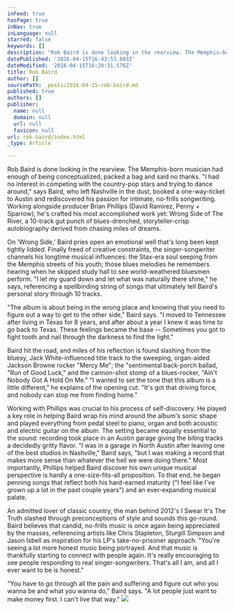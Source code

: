 ```yaml
---
inFeed: true
hasPage: true
inNav: true
inLanguage: null
starred: false
keywords: []
description: "Rob Baird is done looking in the rearview. The Memphis-born musician had enough of being conceptualized, packed a bag and said no thanks. “I had no interest in competing with the country-pop stars and trying to dance around,” says Baird, who left Nashville in the dust, booked a one-way-ticket to Austin and rediscovered his passion for intimate, no-frills songwriting. Working alongside producer Brian Phillips (David Ramirez, Penny + Sparrow), he’s crafted his most accomplished work yet: Wrong Side of The River, a 10-track gut punch of blues-drenched, storyteller-crisp autobiography derived from chasing miles of dreams.\_"
datePublished: '2016-04-15T16:43:53.883Z'
dateModified: '2016-04-15T16:20:31.576Z'
title: Rob Baird
author: []
sourcePath: _posts/2016-04-15-rob-baird.md
published: true
authors: []
publisher:
  name: null
  domain: null
  url: null
  favicon: null
url: rob-baird/index.html
_type: Article

---
```

Rob Baird is done looking in the rearview. The Memphis-born musician had enough of being conceptualized, packed a bag and said no thanks. "I had no interest in competing with the country-pop stars and trying to dance around," says Baird, who left Nashville in the dust, booked a one-way-ticket to Austin and rediscovered his passion for intimate, no-frills songwriting. Working alongside producer Brian Phillips (David Ramirez, Penny + Sparrow), he's crafted his most accomplished work yet: Wrong Side of The River, a 10-track gut punch of blues-drenched, storyteller-crisp autobiography derived from chasing miles of dreams. 

On 'Wrong Side,' Baird pries open an emotional well that's long been kept tightly lidded. Finally freed of creative constraints, the singer-songwriter channels his longtime musical influences: the Stax-era soul seeping from the Memphis streets of his youth; those blues melodies he remembers hearing when he skipped study hall to see world-weathered bluesmen perform. "I let my guard down and let what was naturally there shine," he says, referencing a spellbinding string of songs that ultimately tell Baird's personal story through 10 tracks. 

"The album is about being in the wrong place and knowing that you need to figure out a way to get to the other side," Baird says. "I moved to Tennessee after living in Texas for 8 years, and after about a year I knew it was time to go back to Texas. These feelings became the base -- Sometimes you got to fight tooth and nail through the darkness to find the light."

Baird hit the road, and miles of his reflection is found slashing from the bluesy, Jack White-influenced title track to the sweeping, organ-aided Jackson Browne rocker "Mercy Me"; the "sentimental back-porch ballad, "Run of Good Luck," and the cannon-shot stomp of a blues-rocker, "Ain't Nobody Got A Hold On Me." "I wanted to set the tone that this album is a little different," he explains of the opening cut. "It's got that driving force, and nobody can stop me from finding home." 

Working with Phillips was crucial to his process of self-discovery. He played a key role in helping Baird wrap his mind around the album's sonic shape and played everything from pedal steel to piano, organ and both acoustic and electric guitar on the album. The setting became equally essential to the sound: recording took place in an Austin garage giving the biting tracks a decidedly gritty flavor. "I was in a garage in North Austin after leaving one of the best studios in Nashville," Baird says, "but I was making a record that makes more sense than whatever the hell we were doing there." Most importantly, Phillips helped Baird discover his own unique musical perspective is hardly a one-size-fits-all proposition. To that end, he began penning songs that reflect both his hard-earned maturity ("I feel like I've grown up a lot in the past couple years") and an ever-expanding musical palate. 

An admitted lover of classic country, the man behind 2012's I Swear It's The Truth slashed through preconceptions of style and sounds this go-round. Baird believes that candid, no-frills music is once again being appreciated by the masses, referencing artists like Chris Stapleton, Sturgill Simpson and Jason Isbell as inspiration for his LP's take-no-prisoner approach. "You're seeing a lot more honest music being portrayed. And that music is thankfully starting to connect with people again. It's really encouraging to see people responding to real singer-songwriters. That's all I am, and all I ever want to be is honest." 

"You have to go through all the pain and suffering and figure out who you wanna be and what you wanna do," Baird says. "A lot people just want to make money first. I can't live that way."
![](https://the-grid-user-content.s3-us-west-2.amazonaws.com/176ddf70-6ad4-4159-9a2b-32d86ce58842.jpg)
